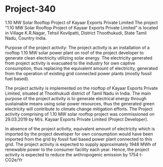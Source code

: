 # Project-340
1.10 MW Solar Rooftop Project of Kayaar Exports Private Limited
The project “1.10 MW Solar Rooftop Project of Kayaar Exports Private Limited” is located in
Village K.R.Nagar, Tehsil Kovilpatti, District Thoothukudi, State Tamil Nadu, Country India.

Purpose of the project activity:
The project activity is an installation of a rooftop 1.10 MW solar power plant on roof of the project
developer to generate clean electricity utilizing solar energy. The electricity generated from project
activity is evacuated to the industry for own captive consumption, thus replacing the equivalent
amount of electricity, generated from the operation of existing grid connected power plants (mostly
fossil fuel based).

The project activity is implemented on the rooftop of Kayaar Exports Private Limited, situated at
Thoothukudi district of Tamil Nadu in India. The main purpose of the project activity is to generate
electrical energy through sustainable means using solar power resources, thus the generated green
electricity will contribute to climate change mitigation efforts. The Project activity comprising of
1.10 MW solar rooftop project was commissioned on 29.03.2019 by M/s. Kayaar Exports Private
Limited (Project Developer).

In absence of the project activity, equivalent amount of electricity which is imported by the project
developer for own consumption would have been imported from the grid by fossil fuel based power
plant connected to this grid. The project activity is expected to supply approximately 1948 MWh of
renewable power to the consumer facility each year. Hence, the project activity is expected to
reduce the anthropogenic emission by 1754 t-CO2e/Yr
